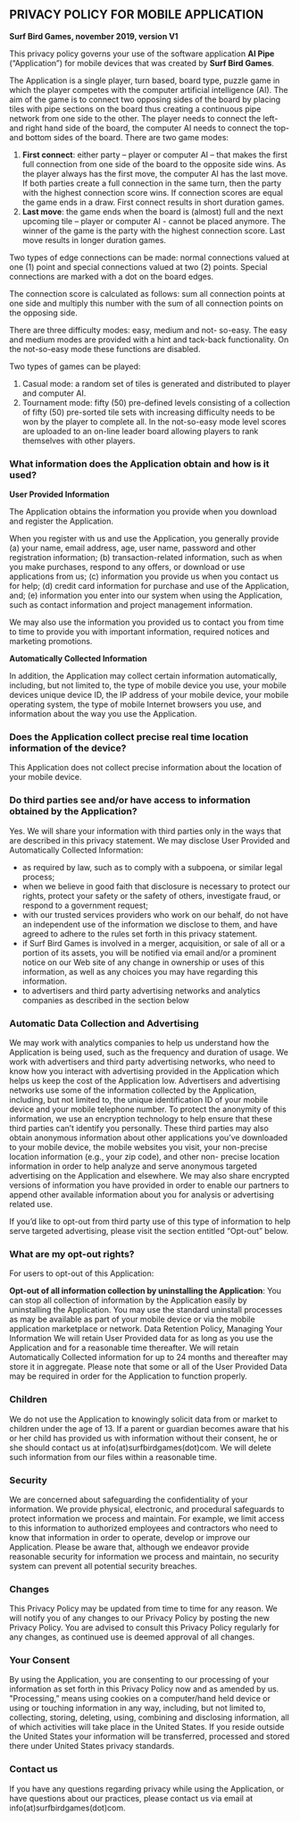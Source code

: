 ## PRIVACY POLICY FOR MOBILE APPLICATION

**Surf Bird Games, november 2019, version V1**

This privacy policy governs your use of the software application **AI Pipe** (“Application”) for mobile devices that was created by **Surf Bird Games**. 

The Application is a single player, turn based, board type, puzzle game in which the player competes with the computer artificial intelligence (AI). The aim of the game is to connect two opposing sides of the board by placing tiles with pipe sections on the board thus creating a continuous pipe network from one side to the other. The player needs to connect the left- and right hand side of the board, the computer AI needs to connect the top- and bottom sides of the board.
There are two game modes: 
1. **First connect**: either party – player or computer AI – that makes the first full connection from one side of the board to the opposite side wins. As the player always has the first move, the computer AI has the last move. If both parties create a full connection in the same turn, then the party with the highest connection score wins. If connection scores are equal the game ends in a draw. First connect results in short duration games.
2. **Last move**: the game ends when the board is (almost) full and the next upcoming tile – player or computer AI - cannot be placed anymore. The winner of the game is the party with the highest connection score. Last move results in longer duration games.

Two types of edge connections can be made: normal connections valued at one (1) point and special connections valued at two (2) points. Special connections are marked with a dot on the board edges.

The connection score is calculated as follows: sum all connection points at one side and multiply this number with the sum of all connection points on the opposing side.

There are three difficulty modes: easy, medium and not- so-easy. The easy and medium modes are provided with a hint and tack-back functionality. On the not-so-easy mode these functions are disabled.

Two types of games can be played:
1. Casual mode: a random set of tiles is generated and distributed to player and computer AI.
2. Tournament mode: fifty (50) pre-defined levels consisting of a collection of fifty (50) pre-sorted tile sets with increasing difficulty needs to be won by the player to complete all. In the not-so-easy mode level scores are uploaded to an on-line leader board allowing players to rank themselves with other players.

### What information does the Application obtain and how is it used?

**User Provided Information** 

The Application obtains the information you provide when you download and register the Application. 

When you register with us and use the Application, you generally provide (a) your name, email address, age, user name, password and other registration information; (b) transaction-related information, such as when you make purchases, respond to any offers, or download or use applications from us; (c) information you provide us when you contact us for help; (d) credit card information for purchase and use of the Application, and; (e) information you enter into our system when using the Application, such as contact information and project management information.

We may also use the information you provided us to contact you from time to time to provide you with important information, required notices and marketing promotions.

**Automatically Collected Information**

In addition, the Application may collect certain information automatically, including, but not limited to, the type of mobile device you use, your mobile devices unique device ID, the IP address of your mobile device, your mobile operating system, the type of mobile Internet browsers you use, and information about the way you use the Application. 

### Does the Application collect precise real time location information of the device?

This Application does not collect precise information about the location of your mobile device. 

### Do third parties see and/or have access to information obtained by the Application?

Yes. We will share your information with third parties only in the ways that are described in this privacy statement.
We may disclose User Provided and Automatically Collected Information:
- as required by law, such as to comply with a subpoena, or similar legal process;
- when we believe in good faith that disclosure is necessary to protect our rights, protect your safety or the safety of others, investigate fraud, or respond to a government request;
- with our trusted services providers who work on our behalf, do not have an independent use of the information we disclose to them, and have agreed to adhere to the rules set forth in this privacy statement.
- if Surf Bird Games is involved in a merger, acquisition, or sale of all or a portion of its assets, you will be notified via email and/or a prominent notice on our Web site of any change in ownership or uses of this information, as well as any choices you may have regarding this information.
- to advertisers and third party advertising networks and analytics companies as described in the section below

### Automatic Data Collection and Advertising

We may work with analytics companies to help us understand how the Application is being used, such as the frequency and duration of usage. We work with advertisers and third party advertising networks, who need to know how you interact with advertising provided in the Application which helps us keep the cost of the Application low. Advertisers and advertising networks use some of the information collected by the Application, including, but not limited to, the unique identification ID of your mobile device and your mobile telephone number. To protect the anonymity of this information, we use an encryption technology to help ensure that these third parties can’t identify you personally. These third parties may also obtain anonymous information about other applications you’ve downloaded to your mobile device, the mobile websites you visit, your non-precise location information (e.g., your zip code), and other non- precise location information in order to help analyze and serve anonymous targeted advertising on the Application and elsewhere. We may also share encrypted versions of information you have provided in order to enable our partners to append other available information about you for analysis or advertising related use. 

If you’d like to opt-out from third party use of this type of information to help serve targeted advertising, please visit the section entitled “Opt-out” below. 

### What are my opt-out rights?

For users to opt-out of this Application:

**Opt-out of all information collection by uninstalling the Application**: You can stop all collection of information by the Application easily by uninstalling the Application. You may use the standard uninstall processes as may be available as part of your mobile device or via the mobile application marketplace or network. 
Data Retention Policy, Managing Your Information
We will retain User Provided data for as long as you use the Application and for a reasonable time thereafter. We will retain Automatically Collected information for up to 24 months and thereafter may store it in aggregate. Please note that some or all of the User Provided Data may be required in order for the Application to function properly.

### Children

We do not use the Application to knowingly solicit data from or market to children under the age of 13. If a parent or guardian becomes aware that his or her child has provided us with information without their consent, he or she should contact us at info(at)surfbirdgames(dot)com. We will delete such information from our files within a reasonable time.

### Security

We are concerned about safeguarding the confidentiality of your information. We provide physical, electronic, and procedural safeguards to protect information we process and maintain. For example, we limit access to this information to authorized employees and contractors who need to know that information in order to operate, develop or improve our Application. Please be aware that, although we endeavor provide reasonable security for information we process and maintain, no security system can prevent all potential security breaches.

### Changes

This Privacy Policy may be updated from time to time for any reason. We will notify you of any changes to our Privacy Policy by posting the new Privacy Policy. You are advised to consult this Privacy Policy regularly for any changes, as continued use is deemed approval of all changes. 

### Your Consent

By using the Application, you are consenting to our processing of your information as set forth in this Privacy Policy now and as amended by us. "Processing,” means using cookies on a computer/hand held device or using or touching information in any way, including, but not limited to, collecting, storing, deleting, using, combining and disclosing information, all of which activities will take place in the United States. If you reside outside the United States your information will be transferred, processed and stored there under United States privacy standards. 

### Contact us

If you have any questions regarding privacy while using the Application, or have questions about our practices, please contact us via email at info(at)surfbirdgames(dot)com.

